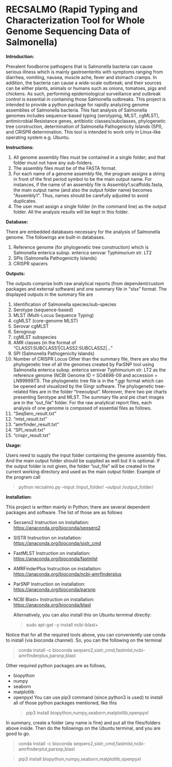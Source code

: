 # RECSALMO (Rapid Typing and Characterization Tool for Whole Genome Sequencing Data of Salmonella)

**Introduction:**

Prevalent foodborne pathogens that is Salmonella bacteria can cause serious illness which is mainly gastroenteritis with symptoms ranging from diarrhea, vomiting, nausea, muscle ache, fever and stomach cramps. In addition, the bacteria can cause a wide-scale outbreak; and their sources can be either plants, animals or humans such as onions, tomatoes, pigs and chickens. As such, performing epidemiological surveillance and outbreak control is essential in containing those Salmonella outbreaks. 
This project is intended to provide a python package for rapidly analyzing genome assemblies of Salmonella bacteria. This fast analysis of Salmonella genomes includes sequence-based typing (serotyping, MLST, cgMLST), antimicrobial Resistance genes, antibiotic classes/subclasses, phylogenetic tree construction, determination of Salmonella Pathogenicity Islands (SPI), and CRISPR determination.
This tool is intended to work only in Linux-like operating system e.g. Ubuntu. 


**Instructions:**

1. All genome assembly files must be contained in a single folder; and that folder must not have any sub-folders.
2. The assembly files must be of the FASTA format.
3. For each name of a genome assembly file, the program assigns a string in front of the first period symbol to be the main output name. For instances, if the name of an assembly file is Assembly1.scaffolds.fasta, the main output name (and also the output folder name) becomes "Assembly1". Thus, names should be carefully adjusted to avoid duplicates.
4. The user must assign a single folder (in the command line) as the output folder. All the analysis results will be kept in this folder.


**Database:**

There are embedded databases necessary for the analysis of Salmonella genome. The followings are built-in databases.
1.	Reference genome (for phylogenetic tree construction) which is Salmonella enterica subsp. enterica serovar Typhimurium str. LT2
2.	SPIs (Salmonella Pathogenicity Islands)
3.	CRISPR spacers


**Outputs:**

The outputs comprise both raw analytical reports (from dependent/custom packages and external software) and one summary file in “xlsx” format.  The displayed outputs in the summary file are    
1.	Identification of Salmonella species/sub-species
2.	Serotype (sequence-based)
3.	MLST (Multi-Locus Sequence Typing)
4.	cgMLST (core-genome MLST)
5.	Serovar cgMLST
6.	Serogroup
7.	cgMLST subspecies
8.	AMR classes (in the format of “CLASS1:SUBCLASS1|CLASS2:SUBCLASS2|…”
9.	SPI (Salmonella Pathogenicity Islands) 
10.	Number of CRISPR Locus
Other than the summary file, there are also the phylogenetic tree of all the genomes created by ParSNP tool using Salmonella enterica subsp. enterica serovar Typhimurium str. LT2 as the reference genome (NCBI Genome ID = SO4698-09 and accession = LN999997.1). The phylogenetic tree file is in the *.ggr format which can be opened and visualized by the Gingr software. The phylogenetic tree-related files are in the folder “treeoutput”. Moreover, there two pie charts presenting Serotype and MLST. The summary file and pie chart images are in the “out_file” folder. 
For the raw analytical report files, each analysis of one genome is composed of essential files as follows.
1.	“SeqSero_result.txt”
2.	“mlst_result.txt”
3.	“amrfinder_result.txt”
4.	“SPI_result.txt”
5.	“crispr_result.txt”



**Usage:**

Users need to supply the input folder containing the genome assembly files. And the main output folder should be supplied as well but it is optional. If the output folder is not given, the folder “out_file” will be created in the current working directory and used as the main output folder.
Example of the program call 
>python recsalmo.py –input /input_folder/ –output /output_folder/  

**Installation:**

This project is written mainly in Python; there are several dependent packages and software. The list of those are as follows
- Secsero2
  Instruction on installation: https://anaconda.org/bioconda/seqsero2 
- SISTR
  Instruction on installation: https://anaconda.org/bioconda/sistr_cmd
- FastMLST
  Instruction on installation: https://anaconda.org/bioconda/fastmlst
- AMRFinderPlus
  Instruction on installation: https://anaconda.org/bioconda/ncbi-amrfinderplus
- ParSNP
  Instruction on installation: https://anaconda.org/bioconda/parsnp
- NCBI Blast+
  Instruction on installation: https://anaconda.org/bioconda/blast

  Alternatively, you can also install this on Ubuntu terminal directly:
  >sudo apt-get -y install ncbi-blast+

Notice that for all the required tools above, you can conveniently use conda to install (via bioconda channel). So, you can the following on the terminal
  >conda install -c bioconda seqsero2,sistr_cmd,fastmlst,ncbi-amrfinderplus,parsnp,blast

Other required python packages are as follows,
- biopython
- numpy
- seaborn
- matplotlib
- openpyxl
You can use pip3 command (since python3 is used) to install all of those python packages mentioned, like this
  >pip3 install biopython,numpy,seaborn,matplotlib,openpyxl

In summary, create a folder (any name is fine) and put all the files/folders above inside. Then do the followings on the Ubuntu terminal,
and you are good to go.

>conda install -c bioconda seqsero2,sistr_cmd,fastmlst,ncbi-amrfinderplut,parsnp,blast

>pip3 install biopython,numpy,seaborn,matplotlib,openpyxl




  
